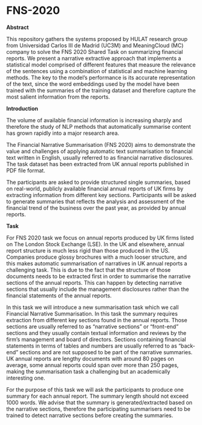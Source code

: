 # FNS-2020
**Abstract**

This repository gathers the systems proposed by HULAT research group from Universidad Carlos III de Madrid (UC3M) and MeaningCloud (MC) company to solve the FNS 2020 Shared Task on summarizing financial reports. We present a narrative extractive approach that implements a statistical model comprised of different features that measure the relevance of the sentences using a combination of statistical and machine learning methods. The key to the model’s performance is its accurate representation of the text, since the word embeddings used by the model have been trained with the summaries of the training dataset and therefore capture the most salient information from the reports. 

**Introduction**

 The volume of available financial information is increasing sharply and therefore the study of NLP methods that automatically summarise content has grown rapidly into a major research area.

The Financial Narrative Summarisation (FNS 2020) aims to demonstrate the value and challenges of applying automatic text summarisation to financial text written in English, usually referred to as financial narrative disclosures. The task dataset has been extracted from UK annual reports published in PDF file format.

The participants are asked to provide structured single summaries, based on real-world, publicly available financial annual reports of UK firms by extracting information from different key sections. Participants will be asked to generate summaries that reflects the analysis and assessment of the financial trend of the business over the past year, as provided by annual reports. 

**Task**

For FNS 2020 task we focus on annual reports produced by UK firms listed on The London Stock Exchange (LSE). In the UK and elsewhere, annual report structure is much less rigid than those produced in the US. Companies produce glossy brochures with a much looser structure, and this makes automatic summarisation of narratives in UK annual reports a challenging task. This is due to the fact that the structure of those documents needs to be extracted first in order to summarise the narrative sections of the annual reports. This can happen by detecting narrative sections that usually include the management disclosures rather than the financial statements of the annual reports.

In this task we will introduce a new summarisation task which we call Financial Narrative Summarisation. In this task the summary requires extraction from different key sections found in the annual reports. Those sections are usually referred to as “narrative sections” or “front-end” sections and they usually contain textual information and reviews by the firm’s management and board of directors. Sections containing financial statements in terms of tables and numbers are usually referred to as “back-end” sections and are not supposed to be part of the narrative summaries. UK annual reports are lengthy documents with around 80 pages on average, some annual reports could span over more than 250 pages, making the summarisation task a challenging but an academically interesting one.

For the purpose of this task we will ask the participants to produce one summary for each annual report. The summary length should not exceed 1000 words. We advise that the summary is generated/extracted based on the narrative sections, therefore the participating summarisers need to be trained to detect narrative sections before creating the summaries. 
